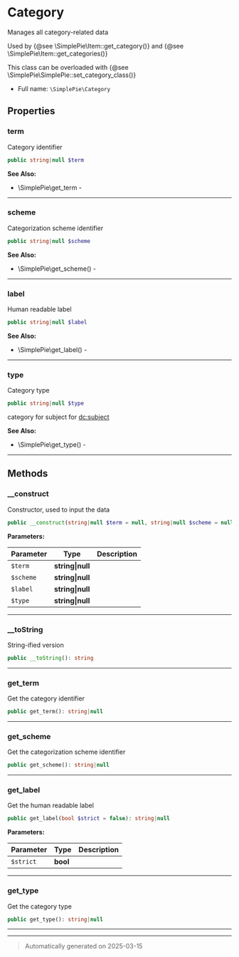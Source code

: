 
# Category

Manages all category-related data

Used by {@see \SimplePie\Item::get_category()} and {@see \SimplePie\Item::get_categories()}

This class can be overloaded with {@see \SimplePie\SimplePie::set_category_class()}

* Full name: `\SimplePie\Category`



## Properties


### term

Category identifier

```php
public string|null $term
```





**See Also:**

* \SimplePie\get_term - 

***

### scheme

Categorization scheme identifier

```php
public string|null $scheme
```





**See Also:**

* \SimplePie\get_scheme() - 

***

### label

Human readable label

```php
public string|null $label
```





**See Also:**

* \SimplePie\get_label() - 

***

### type

Category type

```php
public string|null $type
```

category for <category>
subject for <dc:subject>



**See Also:**

* \SimplePie\get_type() - 

***

## Methods


### __construct

Constructor, used to input the data

```php
public __construct(string|null $term = null, string|null $scheme = null, string|null $label = null, string|null $type = null): mixed
```








**Parameters:**

| Parameter | Type | Description |
|-----------|------|-------------|
| `$term` | **string&#124;null** |  |
| `$scheme` | **string&#124;null** |  |
| `$label` | **string&#124;null** |  |
| `$type` | **string&#124;null** |  |





***

### __toString

String-ified version

```php
public __toString(): string
```












***

### get_term

Get the category identifier

```php
public get_term(): string|null
```












***

### get_scheme

Get the categorization scheme identifier

```php
public get_scheme(): string|null
```












***

### get_label

Get the human readable label

```php
public get_label(bool $strict = false): string|null
```








**Parameters:**

| Parameter | Type | Description |
|-----------|------|-------------|
| `$strict` | **bool** |  |





***

### get_type

Get the category type

```php
public get_type(): string|null
```












***


***
> Automatically generated on 2025-03-15
